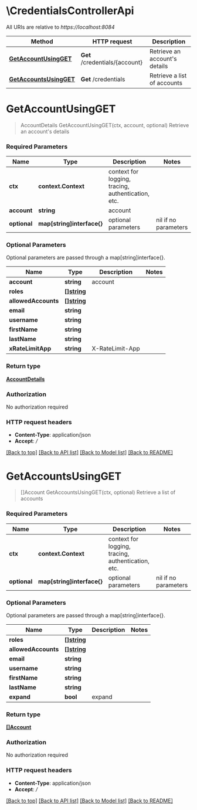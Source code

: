 # \CredentialsControllerApi

All URIs are relative to *https://localhost:8084*

Method | HTTP request | Description
------------- | ------------- | -------------
[**GetAccountUsingGET**](CredentialsControllerApi.md#GetAccountUsingGET) | **Get** /credentials/{account} | Retrieve an account&#39;s details
[**GetAccountsUsingGET**](CredentialsControllerApi.md#GetAccountsUsingGET) | **Get** /credentials | Retrieve a list of accounts


# **GetAccountUsingGET**
> AccountDetails GetAccountUsingGET(ctx, account, optional)
Retrieve an account's details

### Required Parameters

Name | Type | Description  | Notes
------------- | ------------- | ------------- | -------------
 **ctx** | **context.Context** | context for logging, tracing, authentication, etc.
  **account** | **string**| account | 
 **optional** | **map[string]interface{}** | optional parameters | nil if no parameters

### Optional Parameters
Optional parameters are passed through a map[string]interface{}.

Name | Type | Description  | Notes
------------- | ------------- | ------------- | -------------
 **account** | **string**| account | 
 **roles** | [**[]string**](string.md)|  | 
 **allowedAccounts** | [**[]string**](string.md)|  | 
 **email** | **string**|  | 
 **username** | **string**|  | 
 **firstName** | **string**|  | 
 **lastName** | **string**|  | 
 **xRateLimitApp** | **string**| X-RateLimit-App | 

### Return type

[**AccountDetails**](AccountDetails.md)

### Authorization

No authorization required

### HTTP request headers

 - **Content-Type**: application/json
 - **Accept**: */*

[[Back to top]](#) [[Back to API list]](../README.md#documentation-for-api-endpoints) [[Back to Model list]](../README.md#documentation-for-models) [[Back to README]](../README.md)

# **GetAccountsUsingGET**
> []Account GetAccountsUsingGET(ctx, optional)
Retrieve a list of accounts

### Required Parameters

Name | Type | Description  | Notes
------------- | ------------- | ------------- | -------------
 **ctx** | **context.Context** | context for logging, tracing, authentication, etc.
 **optional** | **map[string]interface{}** | optional parameters | nil if no parameters

### Optional Parameters
Optional parameters are passed through a map[string]interface{}.

Name | Type | Description  | Notes
------------- | ------------- | ------------- | -------------
 **roles** | [**[]string**](string.md)|  | 
 **allowedAccounts** | [**[]string**](string.md)|  | 
 **email** | **string**|  | 
 **username** | **string**|  | 
 **firstName** | **string**|  | 
 **lastName** | **string**|  | 
 **expand** | **bool**| expand | 

### Return type

[**[]Account**](Account.md)

### Authorization

No authorization required

### HTTP request headers

 - **Content-Type**: application/json
 - **Accept**: */*

[[Back to top]](#) [[Back to API list]](../README.md#documentation-for-api-endpoints) [[Back to Model list]](../README.md#documentation-for-models) [[Back to README]](../README.md)

